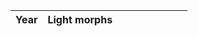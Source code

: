 | Year | Light morphs     |     |     |     |     |     |     |     |
| ---- | --- | --- | --- | --- | --- | --- | --- | --- |
